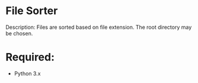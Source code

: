 # File Sorter
Description: Files are sorted based on file extension. The root directory may be chosen.

# Required:
- Python 3.x
